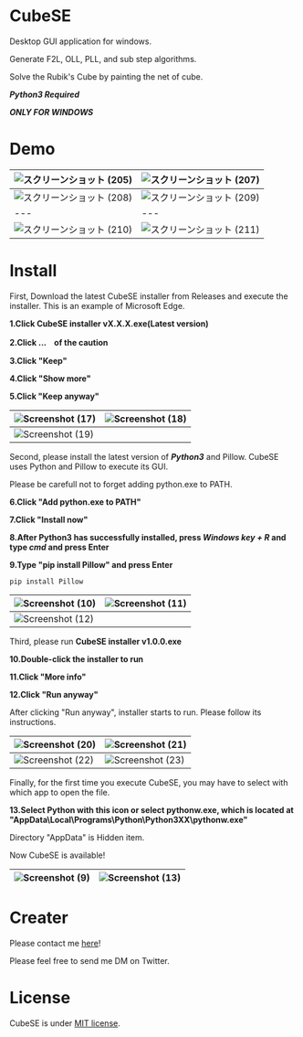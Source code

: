 # CubeSE
Desktop GUI application for windows.

Generate F2L, OLL, PLL, and sub step algorithms.

Solve the Rubik's Cube by painting the net of cube.

***Python3 Required***

***ONLY FOR WINDOWS***
# Demo
|![スクリーンショット (205)](https://user-images.githubusercontent.com/117336821/209169832-ed17b512-f7ab-41c2-88b6-89f797f0d893.png)|![スクリーンショット (207)](https://user-images.githubusercontent.com/117336821/209169842-ed491a2e-2a29-42cd-88bd-318133abe918.png)|
|---|---|
|![スクリーンショット (208)](https://user-images.githubusercontent.com/117336821/209169789-d0ab03b6-a2dd-414a-9d11-5e596af5231c.png)|![スクリーンショット (209)](https://user-images.githubusercontent.com/117336821/209169805-943154b8-e07b-4a01-b48e-8ff355ca8696.png)|
|---|---|
|![スクリーンショット (210)](https://user-images.githubusercontent.com/117336821/209169824-d5716d54-985b-452b-b8e6-c62661f04825.png)|![スクリーンショット (211)](https://user-images.githubusercontent.com/117336821/209169840-9b8d4b06-1773-483d-9e0c-6c122f7dc7d5.png)|


# Install
First, Download the latest CubeSE installer from Releases and execute the installer.
This is an example of Microsoft Edge.

**1.Click CubeSE installer vX.X.X.exe(Latest version)**

**2.Click ...　of the caution**

**3.Click "Keep"**

**4.Click "Show more"**

**5.Click "Keep anyway"**

|![Screenshot (17)](https://user-images.githubusercontent.com/117336821/209366165-7ee91f31-0097-49c9-ab00-851916d49b08.png)|![Screenshot (18)](https://user-images.githubusercontent.com/117336821/209366168-a644cf41-7728-4ef6-89da-63d21419c35f.png)|
|---|---|
|![Screenshot (19)](https://user-images.githubusercontent.com/117336821/209366173-add43677-a0d4-4930-a2b5-2eda440a1d4f.png)||

Second, please install the latest version of ***Python3*** and Pillow.
CubeSE uses Python and Pillow to execute its GUI.

Please be carefull not to forget adding python.exe to PATH.

**6.Click "Add python.exe to PATH"**

**7.Click "Install now"**

**8.After Python3 has successfully installed, press *Windows key + R* and type *cmd* and press Enter**

**9.Type "pip install Pillow" and press Enter**

```
pip install Pillow
```

|![Screenshot (10)](https://user-images.githubusercontent.com/117336821/209359775-6745f34a-8e50-484c-83c0-481631345f8e.png)|![Screenshot (11)](https://user-images.githubusercontent.com/117336821/209359783-ff73843b-8c3c-499d-b948-ddb0b03285df.png)|
|---|---|
|![Screenshot (12)](https://user-images.githubusercontent.com/117336821/209359795-a16674f5-e093-4c5a-8a07-cef29d74f732.png)||

Third, please run **CubeSE installer v1.0.0.exe**


**10.Double-click the installer to run**

**11.Click "More info"**

**12.Click "Run anyway"**

After clicking "Run anyway", installer starts to run.
Please follow its instructions.

|![Screenshot (20)](https://user-images.githubusercontent.com/117336821/209371773-bd1357ca-76e6-4a69-892b-b2c454d481ee.png)|![Screenshot (21)](https://user-images.githubusercontent.com/117336821/209371777-2cb71226-0dfa-4a7d-b440-31272b91064f.png)|
|---|---|
|![Screenshot (22)](https://user-images.githubusercontent.com/117336821/209371780-fce2a316-d427-49ed-829d-1714377ea8dc.png)|![Screenshot (23)](https://user-images.githubusercontent.com/117336821/209371783-3f35874f-3cef-45e1-a68d-7ff7d7ad19b7.png)|

Finally, for the first time you execute CubeSE, you may have to select with which app to open the file.

**13.Select Python with this icon or select pythonw.exe, which is located at "AppData\Local\Programs\Python\Python3XX\pythonw.exe"**

Directory "AppData" is Hidden item.

Now CubeSE is available!

|![Screenshot (9)](https://user-images.githubusercontent.com/117336821/209359769-6bc482bb-4aca-4383-95d6-f159ead8d3be.png)|![Screenshot (13)](https://user-images.githubusercontent.com/117336821/209359803-560beb07-0a48-47c5-8179-965dd24283bb.png)|
|---|---|

# Creater
Please contact me [here](https://twitter.com/TRC_cpy)!

Please feel free to send me DM on Twitter.

# License
CubeSE is under [MIT license](https://en.wikipedia.org/wiki/MIT_License).
